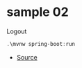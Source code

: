 # sample 02

Logout

```ps1
.\mvnw spring-boot:run
```

- [Source](https://octoperf.com/blog/2018/03/08/securing-rest-api-spring-security/#secureduserscontroller)
